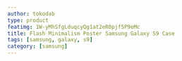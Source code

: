 ```yaml
---
author: tokodab
type: product
featimg: 1W-yMhSfgLduqcyQg1at2eR0pjf5P9eMc
title: Flash Minimalism Poster Samsung Galaxy S9 Case
tags: [samsung, galaxy, s9]
category: [samsung]
---
```

